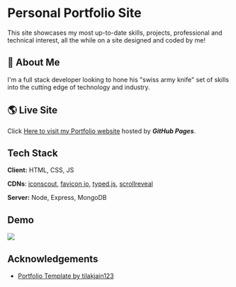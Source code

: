 
# Personal Portfolio Site 

This site showcases my most up-to-date skills, projects, professional and technical interest, all the while on a site designed and coded by me!


## 🚀 About Me
I'm a full stack developer looking to hone his "swiss army knife" set of skills into the cutting edge of technology and industry. 


## 🌎 Live Site

Click [Here to visit my Portfolio website](https://smendoza94.github.io/portfolio) hosted by ***GitHub Pages***.
## Tech Stack

**Client:** HTML, CSS, JS

**CDNs**: [iconscout](https://iconscout.com/), [favicon io](https://favicon.io/), [typed.js](https://www.npmjs.com/package/typed.js), [scrollreveal](https://www.npmjs.com/package/scrollreveal)

**Server:** Node, Express, MongoDB
## Demo

![](./img/portfolio-web-site-demo.gif)


## Acknowledgements

- [Portfolio Template by tilakjain123](https://github.com/tilakjain123/Portfolio/tree/main)

